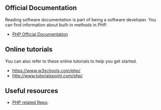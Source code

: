 ## Official Documentation

Reading software documentation is part of being a software developer. You can find information about built-in methods in PHP.

- [PHP Official Documentation](https://secure.php.net/docs.php)

## Online tutorials

You can also refer to these online tutorials to help you get started.

- https://www.w3schools.com/php/
- http://www.tutorialspoint.com/php/

## Useful resources

- [PHP related Repo](https://github.com/php).
